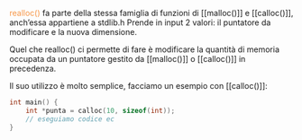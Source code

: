 <font color="#f79646">realloc()</font> fa parte della stessa famiglia di funzioni di [[malloc()]] e [[calloc()]], anch’essa appartiene a stdlib.h
Prende in input 2 valori: il puntatore da modificare e la nuova dimensione.

Quel che realloc() ci permette di fare è modificare la quantità di memoria occupata da un puntatore gestito da [[malloc()]] o [[calloc()]] in precedenza.

Il suo utilizzo è molto semplice, facciamo un esempio con [[calloc()]]:

```C
int main() {
	int *punta = calloc(10, sizeof(int));
	// eseguiamo codice ec
}
```